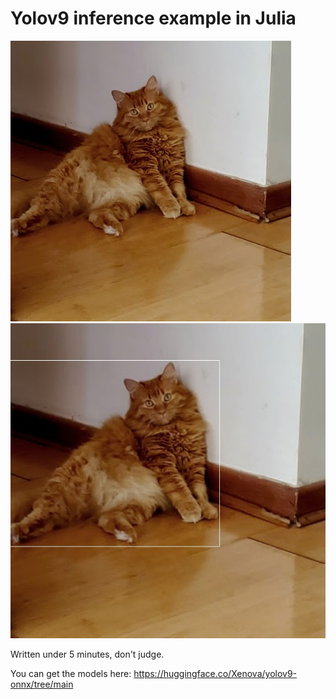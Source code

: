 # Yolov9 inference example in Julia

![ñaña](ñaña.jpg)
![ñaña_prediction](pred.jpg)

Written under 5 minutes, don't judge.

You can get the models here: https://huggingface.co/Xenova/yolov9-onnx/tree/main